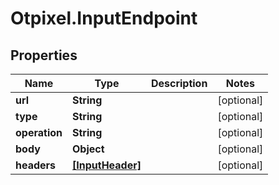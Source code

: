 # Otpixel.InputEndpoint

## Properties
Name | Type | Description | Notes
------------ | ------------- | ------------- | -------------
**url** | **String** |  | [optional] 
**type** | **String** |  | [optional] 
**operation** | **String** |  | [optional] 
**body** | **Object** |  | [optional] 
**headers** | [**[InputHeader]**](InputHeader.md) |  | [optional] 


